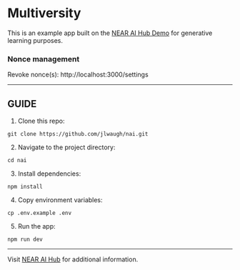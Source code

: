 # Multiversity

This is an example app built on the [NEAR AI Hub Demo](https://github.com/nearai/nearai/tree/main/hub/demo) for generative learning purposes.

### Nonce management

Revoke nonce(s): http://localhost:3000/settings

----

## GUIDE

1. Clone this repo:
```
git clone https://github.com/jlwaugh/nai.git
```

2. Navigate to the project directory:
```
cd nai
```

3. Install dependencies:
```
npm install
```

4. Copy environment variables:
```
cp .env.example .env
```

5. Run the app:
```
npm run dev
```

----

Visit [NEAR AI Hub](https://app.near.ai) for additional information.
